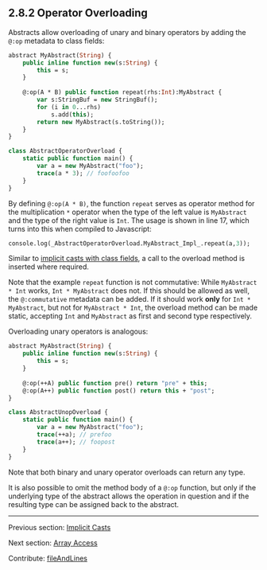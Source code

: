## 2.8.2 Operator Overloading

Abstracts allow overloading of unary and binary operators by adding the `@:op` metadata to class fields:

```haxe
abstract MyAbstract(String) {
	public inline function new(s:String) {
		this = s;
	}
	
	@:op(A * B) public function repeat(rhs:Int):MyAbstract {
		var s:StringBuf = new StringBuf();
		for (i in 0...rhs)
			s.add(this);
		return new MyAbstract(s.toString());
	}
}

class AbstractOperatorOverload {
	static public function main() {
		var a = new MyAbstract("foo");
		trace(a * 3); // foofoofoo
	}
}
```
By defining `@:op(A * B)`, the function `repeat` serves as operator method for the multiplication `*` operator when the type of the left value is `MyAbstract` and the type of the right value is `Int`. The usage is shown in line 17, which turns into this when compiled to Javascript:

```haxe
console.log(_AbstractOperatorOverload.MyAbstract_Impl_.repeat(a,3));
```
Similar to [implicit casts with class fields](types-abstract-implicit-casts.md), a call to the overload method is inserted where required.

Note that the example `repeat` function is not commutative: While `MyAbstract * Int` works, `Int * MyAbstract` does not. If this should be allowed as well, the `@:commutative` metadata can be added. If it should work **only** for `Int * MyAbstract`, but not for `MyAbstract * Int`, the overload method can be made static, accepting `Int` and `MyAbstract` as first and second type respectively.

Overloading unary operators is analogous:

```haxe
abstract MyAbstract(String) {
	public inline function new(s:String) {
		this = s;
	}
	
	@:op(++A) public function pre() return "pre" + this;
	@:op(A++) public function post() return this + "post";
}

class AbstractUnopOverload {
	static public function main() {
		var a = new MyAbstract("foo");
		trace(++a); // prefoo
		trace(a++); // foopost
	}
}
```
Note that both binary and unary operator overloads can return any type.

It is also possible to omit the method body of a `@:op` function, but only if the underlying type of the abstract allows the operation in question and if the resulting type can be assigned back to the abstract.

---

Previous section: [Implicit Casts](types-abstract-implicit-casts.md)

Next section: [Array Access](types-abstract-array-access.md)

Contribute: [fileAndLines](https://github.com/HaxeFoundation/HaxeManual/blob/master/02-types.tex#L664-664)